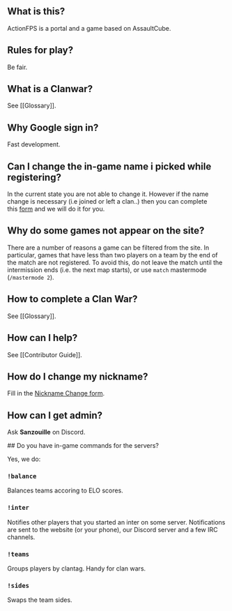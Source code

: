 ## What is this?

ActionFPS is a portal and a game based on AssaultCube.

## Rules for play?

Be fair.

## What is a Clanwar?

See [[Glossary]].

## Why Google sign in?

Fast development.

## Can I change the in-game name i picked while registering?

In the current state you are not able to change it. However if the name change is necessary (i.e joined or left a clan..) then you can complete this [form](https://docs.google.com/forms/d/10DqKjc8YxnpQ7llI2E2AT4ceYtypzZg0d5LD4lRTe0E/viewform) and we will do it for you.

## Why do some games not appear on the site?

There are a number of reasons a game can be filtered from the site. In particular, games that have less than two players on a team by the end of the match are not registered. To avoid this, do not leave the match until the intermission ends (i.e. the next map starts), or use `match` mastermode (`/mastermode 2`).

## How to complete a Clan War?

See [[Glossary]].

## How can I help?

See [[Contributor Guide]].

## How do I change my nickname?

Fill in the <a href="https://docs.google.com/forms/d/e/1FAIpQLSeHElqokwAP_0ELgs1ijiQEvs-C--vJzfDcPjDXAFXAOks3cw/viewform">Nickname Change form</a>.

## How can I get admin?

Ask **Sanzouille** on Discord.

## Do you have in-game commands for the servers?

Yes, we do:

### `!balance`
Balances teams accoring to ELO scores.

### `!inter`

Notifies other players that you started an inter on some server. Notifications are sent to the website (or your phone), our Discord server and a few IRC channels.

### `!teams`
Groups players by clantag. Handy for clan wars.

### `!sides`
Swaps the team sides.